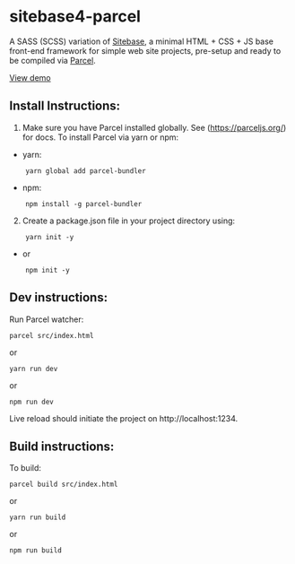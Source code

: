# sitebase4-parcel
A SASS (SCSS) variation of [Sitebase](https://github.com/kccnma/sitebase/), a minimal HTML + CSS + JS base front-end framework for simple web site projects, pre-setup and ready to be compiled via [Parcel]((https://parceljs.org/)).

[View demo](https://kccnma.github.io/sitebase4-parcel/dist/)

## Install Instructions: 

1. Make sure you have Parcel installed globally. See (https://parceljs.org/) for docs. To install Parcel via yarn or npm:

* yarn:
```
    yarn global add parcel-bundler
```
* npm:
```
    npm install -g parcel-bundler
```
2. Create a package.json file in your project directory using:
```
    yarn init -y
```
* or
```
    npm init -y
```

## Dev instructions:
Run Parcel watcher:
```
parcel src/index.html
```
or
```
yarn run dev
```
or
```
npm run dev
```
Live reload should  initiate the project on http://localhost:1234. 

## Build instructions:

To build:
```
parcel build src/index.html
```
or
```
yarn run build
```
or
```
npm run build
```